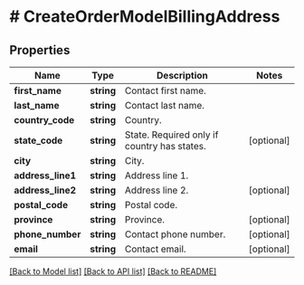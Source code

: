 # # CreateOrderModelBillingAddress

## Properties

Name | Type | Description | Notes
------------ | ------------- | ------------- | -------------
**first_name** | **string** | Contact first name. |
**last_name** | **string** | Contact last name. |
**country_code** | **string** | Country. |
**state_code** | **string** | State. Required only if country has states. | [optional]
**city** | **string** | City. |
**address_line1** | **string** | Address line 1. |
**address_line2** | **string** | Address line 2. | [optional]
**postal_code** | **string** | Postal code. |
**province** | **string** | Province. | [optional]
**phone_number** | **string** | Contact phone number. | [optional]
**email** | **string** | Contact email. | [optional]

[[Back to Model list]](../../README.md#models) [[Back to API list]](../../README.md#endpoints) [[Back to README]](../../README.md)
